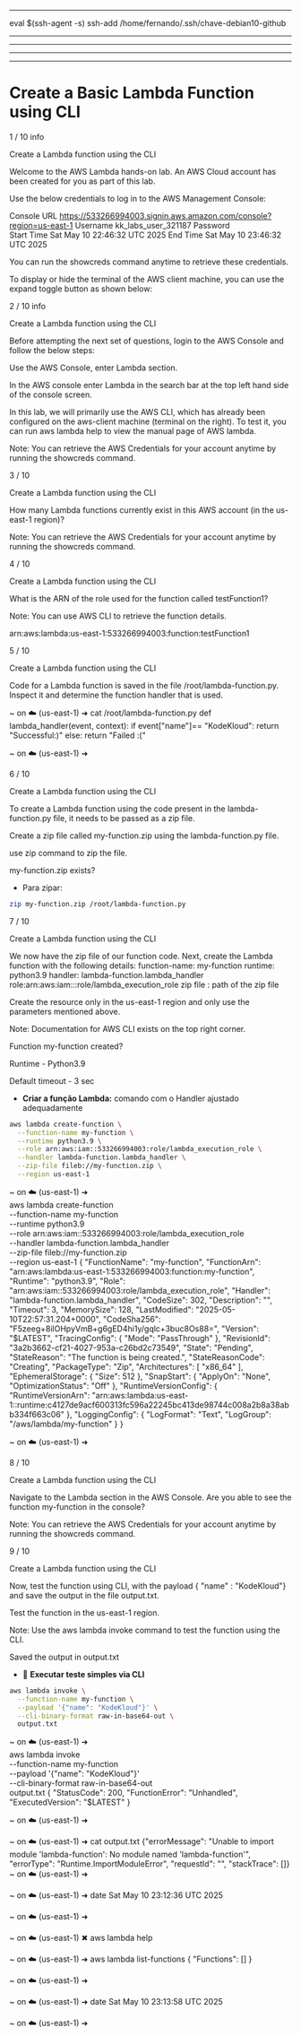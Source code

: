 
---


eval $(ssh-agent -s)
ssh-add /home/fernando/.ssh/chave-debian10-github


------------------------------------------------------------------------------------
------------------------------------------------------------------------------------
------------------------------------------------------------------------------------
------------------------------------------------------------------------------------

# Create a Basic Lambda Function using CLI


1 / 10
info

Create a Lambda function using the CLI



Welcome to the AWS Lambda hands-on lab. An AWS Cloud account has been created for you as part of this lab.

Use the below credentials to log in to the AWS Management Console:

Console URL 	https://533266994003.signin.aws.amazon.com/console?region=us-east-1
Username 	kk_labs_user_321187
Password  
Start Time 	Sat May 10 22:46:32 UTC 2025
End Time 	Sat May 10 23:46:32 UTC 2025



You can run the showcreds command anytime to retrieve these credentials.


To display or hide the terminal of the AWS client machine, you can use the expand toggle button as shown below:







2 / 10
info

Create a Lambda function using the CLI


Before attempting the next set of questions, login to the AWS Console and follow the below steps:

Use the AWS Console, enter Lambda section.

In the AWS console enter Lambda in the search bar at the top left hand side of the console screen.



In this lab, we will primarily use the AWS CLI, which has already been configured on the aws-client machine (terminal on the right). To test it, you can run aws lambda help to view the manual page of AWS lambda.

Note: You can retrieve the AWS Credentials for your account anytime by running the showcreds command.






3 / 10

Create a Lambda function using the CLI



How many Lambda functions currently exist in this AWS account (in the us-east-1 region)?

Note: You can retrieve the AWS Credentials for your account anytime by running the showcreds command.







4 / 10

Create a Lambda function using the CLI


What is the ARN of the role used for the function called testFunction1?

Note: You can use AWS CLI to retrieve the function details.


arn:aws:lambda:us-east-1:533266994003:function:testFunction1








5 / 10

Create a Lambda function using the CLI



Code for a Lambda function is saved in the file /root/lambda-function.py. Inspect it and determine the function handler that is used.




~ on ☁️  (us-east-1) ➜  cat /root/lambda-function.py
def lambda_handler(event, context):
    if event["name"]== "KodeKloud":
        return "Successful:)"
    else:
        return "Failed :("

~ on ☁️  (us-east-1) ➜  






6 / 10

Create a Lambda function using the CLI



To create a Lambda function using the code present in the lambda-function.py file, it needs to be passed as a zip file.


Create a zip file called my-function.zip using the lambda-function.py file.


use zip command to zip the file.

my-function.zip exists?


- Para zipar:
```bash
zip my-function.zip /root/lambda-function.py
```





7 / 10

Create a Lambda function using the CLI


We now have the zip file of our function code. Next, create the Lambda function with the following details:
function-name: my-function
runtime: python3.9
handler: lambda-function.lambda_handler
role:arn:aws:iam::<your account ID>:role/lambda_execution_role
zip file : path of the zip file


Create the resource only in the us-east-1 region and only use the parameters mentioned above.

Note: Documentation for AWS CLI exists on the top right corner.

Function my-function created?

Runtime - Python3.9

Default timeout - 3 sec

- **Criar a função Lambda:**
comando com o Handler ajustado adequadamente

```bash
aws lambda create-function \
  --function-name my-function \
  --runtime python3.9 \
  --role arn:aws:iam::533266994003:role/lambda_execution_role \
  --handler lambda-function.lambda_handler \
  --zip-file fileb://my-function.zip \
  --region us-east-1
```



~ on ☁️  (us-east-1) ➜  
aws lambda create-function \
  --function-name my-function \
  --runtime python3.9 \
  --role arn:aws:iam::533266994003:role/lambda_execution_role \
  --handler lambda-function.lambda_handler \
  --zip-file fileb://my-function.zip \
  --region us-east-1
{
    "FunctionName": "my-function",
    "FunctionArn": "arn:aws:lambda:us-east-1:533266994003:function:my-function",
    "Runtime": "python3.9",
    "Role": "arn:aws:iam::533266994003:role/lambda_execution_role",
    "Handler": "lambda-function.lambda_handler",
    "CodeSize": 302,
    "Description": "",
    "Timeout": 3,
    "MemorySize": 128,
    "LastModified": "2025-05-10T22:57:31.204+0000",
    "CodeSha256": "F5zeeg+8ilOHpyVmB+g6gED4hi1y/gqlc+3buc8Os88=",
    "Version": "$LATEST",
    "TracingConfig": {
        "Mode": "PassThrough"
    },
    "RevisionId": "3a2b3662-cf21-4027-953a-c26bd2c73549",
    "State": "Pending",
    "StateReason": "The function is being created.",
    "StateReasonCode": "Creating",
    "PackageType": "Zip",
    "Architectures": [
        "x86_64"
    ],
    "EphemeralStorage": {
        "Size": 512
    },
    "SnapStart": {
        "ApplyOn": "None",
        "OptimizationStatus": "Off"
    },
    "RuntimeVersionConfig": {
        "RuntimeVersionArn": "arn:aws:lambda:us-east-1::runtime:c4127de9acf600313fc596a22245bc413de98744c008a2b8a38abb334f663c06"
    },
    "LoggingConfig": {
        "LogFormat": "Text",
        "LogGroup": "/aws/lambda/my-function"
    }
}

~ on ☁️  (us-east-1) ➜  







8 / 10

Create a Lambda function using the CLI



Navigate to the Lambda section in the AWS Console. Are you able to see the function my-function in the console?

Note: You can retrieve the AWS Credentials for your account anytime by running the showcreds command.







9 / 10

Create a Lambda function using the CLI


Now, test the function using CLI, with the payload { "name" : "KodeKloud"} and save the output in the file output.txt.


Test the function in the us-east-1 region.

Note: Use the aws lambda invoke command to test the function using the CLI.

Saved the output in output.txt


- 🧪 **Executar teste simples via CLI**

```bash
aws lambda invoke \
  --function-name my-function \
  --payload '{"name": "KodeKloud"}' \
  --cli-binary-format raw-in-base64-out \
  output.txt
```


~ on ☁️  (us-east-1) ➜  
aws lambda invoke \
  --function-name my-function \
  --payload '{"name": "KodeKloud"}' \
  --cli-binary-format raw-in-base64-out \
  output.txt
{
    "StatusCode": 200,
    "FunctionError": "Unhandled",
    "ExecutedVersion": "$LATEST"
}

~ on ☁️  (us-east-1) ➜  

~ on ☁️  (us-east-1) ➜  cat output.txt 
{"errorMessage": "Unable to import module 'lambda-function': No module named 'lambda-function'", "errorType": "Runtime.ImportModuleError", "requestId": "", "stackTrace": []}
~ on ☁️  (us-east-1) ➜  

~ on ☁️  (us-east-1) ➜  date
Sat May 10 23:12:36 UTC 2025

~ on ☁️  (us-east-1) ➜  





~ on ☁️  (us-east-1) ✖ aws lambda help

~ on ☁️  (us-east-1) ➜  aws lambda list-functions
{
    "Functions": []
}

~ on ☁️  (us-east-1) ➜  

~ on ☁️  (us-east-1) ➜  date
Sat May 10 23:13:58 UTC 2025

~ on ☁️  (us-east-1) ➜  